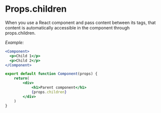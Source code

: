 # Props.children

When you use a React component and pass content between its tags, that content is automatically accessible in the component through props.children.

*Example:*

```jsx
<Component>
  <p>Child 1</p>
  <p>Child 2</p>
</Component>
```
```jsx
export default function Component(props) {
    return(
        <div>
            <h1>Parent component</h1>
            {props.children}
        </div>
    )
}
```
